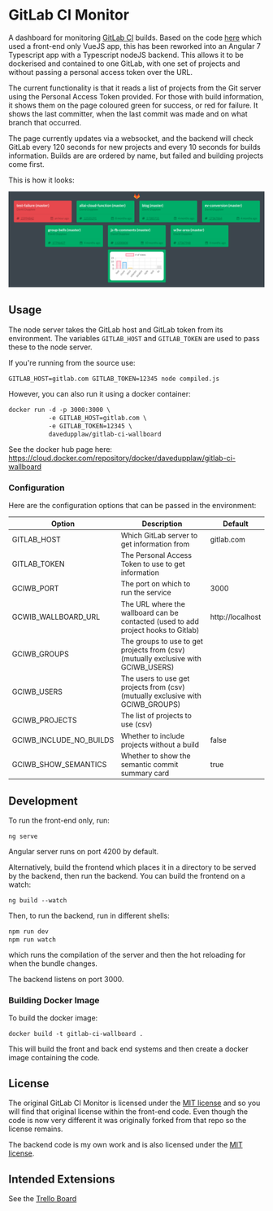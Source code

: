 # GitLab CI Monitor

A dashboard for monitoring [GitLab CI][gitlab-ci] builds.
Based on the code [here][original-github] which used a front-end only
VueJS app, this has been reworked into an Angular 7 Typescript app with
a Typescript nodeJS backend. This allows it to be dockerised and contained
to one GitLab, with one set of projects and without passing a personal
access token over the URL.

The current functionality is that it reads a list of projects from the Git server
using the Personal Access Token provided. For those with build information,
it shows them on the page coloured green for success, or red for failure.  It shows
the last committer, when the last commit was made and on what branch that occurred.

The page currently updates via a websocket, and the backend will check
GitLab every 120 seconds for new projects and every 10 seconds for
builds information. Builds are are ordered by name, but failed and
building projects come first.

This is how it looks:

![Example][example]

## Usage

The node server takes the GitLab host and GitLab token from its environment.
The variables `GITLAB_HOST` and `GITLAB_TOKEN` are used to pass these to
the node server.

If you're running from the source use:

```
GITLAB_HOST=gitlab.com GITLAB_TOKEN=12345 node compiled.js
```

However, you can also run it using a docker container:

```
docker run -d -p 3000:3000 \
           -e GITLAB_HOST=gitlab.com \
           -e GITLAB_TOKEN=12345 \
           davedupplaw/gitlab-ci-wallboard
```

See the docker hub page here: https://cloud.docker.com/repository/docker/davedupplaw/gitlab-ci-wallboard

### Configuration

Here are the configuration options that can be passed in the environment:

| Option        | Description                                  | Default |
| ------------- | -------------------------------------------- | ------- |
| GITLAB_HOST   | Which GitLab server to get information from  | gitlab.com |
| GITLAB_TOKEN  | The Personal Access Token to use to get information | |
| GCIWB_PORT | The port on which to run the service | 3000 |
| GCWIB_WALLBOARD_URL | The URL where the wallboard can be contacted (used to add project hooks to Gitlab) | http://localhost |
| GCIWB_GROUPS  | The groups to use to get projects from (csv) (mutually exclusive with GCIWB_USERS) | |
| GCIWB_USERS   | The users to use get projects from (csv) (mutually exclusive with GCIWB_GROUPS) | |
| GCIWB_PROJECTS | The list of projects to use (csv) | |
| GCIWB_INCLUDE_NO_BUILDS | Whether to include projects without a build | false |
| GCIWB_SHOW_SEMANTICS | Whether to show the semantic commit summary card | true |

## Development

To run the front-end only, run:
```
ng serve
```
Angular server runs on port 4200 by default.

Alternatively, build the frontend which places it in a directory to be
served by the backend, then run the backend.  You can build the frontend
on a watch:
```
ng build --watch
```

Then, to run the backend, run in different shells:
```
npm run dev
npm run watch
```
which runs the compilation of the server and then the hot reloading for
when the bundle changes.  

The backend listens on port 3000.

### Building Docker Image

To build the docker image:

```
docker build -t gitlab-ci-wallboard .
```

This will build the front and back end systems and then create a
docker image containing the code.

## License

The original GitLab CI Monitor is licensed under the 
[MIT license](frontend/LICENSE) and so you will find that 
original license within the front-end code. Even though the code is 
now very different it was originally forked from that repo so the
license remains.

The backend code is my own work and is also licensed under the
[MIT license](backend/LICENCE).

## Intended Extensions

See the [Trello Board][trello]

[gitlab-ci]: https://about.gitlab.com/gitlab-ci/
[original-github]: https://github.com/TheoTsatsos/gitlab-ci-wallboard
[trello]: https://trello.com/b/v667U5fY/gitlab-ci-wallboard
[example]: gitlab-ci-wallboard-example.png
